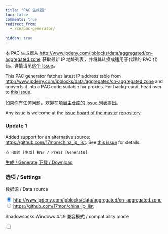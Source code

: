 ```yaml
---
title: "PAC 生成器"
toc: false
comments: true
redirect_from:
  - /cn/pac-generator/

hidden: true
---
```


本 PAC 生成器从 <http://www.ipdeny.com/ipblocks/data/aggregated/cn-aggregated.zone> 获取最新 IP 地址列表，并将其转换成适用于代理的 PAC 代码。详情请见[这个 Issue](https://github.com/shadowsocks/shadowsocks-windows/issues/1873)。

This PAC generator fetches latest IP address table from <http://www.ipdeny.com/ipblocks/data/aggregated/cn-aggregated.zone> and converts it into a PAC code suitable for proxies. For background, head over to [this issue](https://github.com/shadowsocks/shadowsocks-windows/issues/1873).

如果你有任何问题，欢迎在[项目主仓库的 Issue 列表](https://github.com/iBug/pac/issues)提出。

Any issue is welcome at the [issue board of the master repository](https://github.com/iBug/pac/issues).

### Update 1

Added support for an alternative source: <https://github.com/17mon/china_ip_list>. See [this issue](https://github.com/iBug/pac/issues/6) for details.

<div id="result" markdown="1">

```
点下面的 [生成] 按钮 / Press [Generate]
```

<a id="generate" class="btn btn--success" href="#" onclick="buildPac()">生成 / Generate</a>
<a id="download" class="btn btn--primary disabled" download="pac.txt" href="#">下载 / Download</a>

### 选项 / Settings

数据源 / Data source

<input type="radio" name="data-source" checked
  value="http://www.ipdeny.com/ipblocks/data/aggregated/cn-aggregated.zone" />
  <http://www.ipdeny.com/ipblocks/data/aggregated/cn-aggregated.zone> <br>
<input type="radio" name="data-source"
  value="https://github.com/17mon/china_ip_list/raw/master/china_ip_list.txt" />
  <https://github.com/17mon/china_ip_list>

Shadowsocks Windows 4.1.9 兼容模式 / compatibility mode

<input type="checkbox" id="compat-419" />

</div>

<style>
#result div.highlight {
  overflow-x: hidden;
  overflow-y: auto;
  max-height: 10em;
}
</style>

<script type="text/javascript">
function toHex(number) {
  return "0x" + ("00000000" + number.toString(16).toUpperCase()).slice(-8);
}

function buildPac() {
  $("#result pre > code").text("请稍候 / Hang on...");
  // Identify source
  const dataSource = $("input[name='data-source']:checked").val();
  const compatMode = $("#compat-419")[0].checked;
  $.ajax({
    url: "https://ibugone.com/get/",
    type: "GET",
    data: {"target": dataSource},
    success: function (data) {
      let output = $("#code-template").text();
      output += "var CHINA = [\n";
      const lines = data.trim().split("\n");
      for (let i = 0; i < lines.length; i++) {
        let content = lines[i].split("/");
        if (content.length !== 2)
          continue;
          let addr = content[0].split(".").map(x => parseInt(x));
        let addrNum = 0;
        for (let j = 0; j < 4; j++) {
          addrNum += addr[j] << (24 - 8 * j);
        }
        addrNum = addrNum >>> 0;
        let maskNum = (0xFFFFFFFF << (32 - parseInt(content[1], 10))) >>> 0;
        output += "  [" + toHex(addrNum) + ", " + toHex(maskNum) + "]";
        if (i != lines.length - 1) {
          output += ",";
        }
        output += "\n";
      }
      output += "];";
      if (compatMode) {
        output = output.replace("\"__PROXY__\"", "__PROXY__");
      }
      $("#result pre > code").text(output);
      $("#download").removeClass("disabled");
      $("#download").attr("href", "data:application/octet-stream;charset=utf-8;base64," + btoa(output + "\n"));
    },
    error: function (err) {
      $("#result pre > code").text("Unexpected error, see console log for details.");
    }
  });
}
</script>

<pre id="code-template" style="display: none;">
// Author: iBug &lt;ibugone.com&gt;

function belongsToSubnet(host, list) {
  var ip = host.split(".");
  ip = 0x1000000 * Number(ip[0]) + 0x10000 * Number(ip[1]) +
    0x100 * Number(ip[2]) + Number(ip[3]);

  if (ip < list[0][0])
    return false;

  // Binary search
  var x = 0, y = list.length, middle;
  while (y - x > 1) {
    middle = Math.floor((x + y) / 2);
    if (list[middle][0] < ip)
      x = middle;
    else
      y = middle;
  }

  // Match
  var masked = ip & list[x][1];
  return (masked ^ list[x][0]) == 0;
}

function isChina(host) {
  return belongsToSubnet(host, CHINA);
}

function isLan(host) {
  return belongsToSubnet(host, LAN);
}

function FindProxyForURL(url, host) {
  if (!isResolvable(host)) {
      return "__PROXY__";
  }
  var remote = dnsResolve(host);
  if (isLan(remote) || isChina(remote)) {
      return "DIRECT";
  }
  return "__PROXY__";
}

var LAN = [
  [0x0A000000, 0xFF000000],
  [0x7F000000, 0xFFFFFF00],
  [0xA9FE0000, 0xFFFF0000],
  [0xAC100000, 0xFFF00000],
  [0xC0A80000, 0xFFFF0000]
];

</pre>
